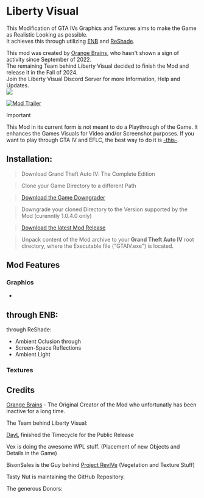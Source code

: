 # Liberty Visual

This Modification of GTA IVs Graphics and Textures aims to make the Game as Realistic Looking as possible. <br>
It achieves this through utilizing [ENB](http://enbdev.com/download.html) and [ReShade](https://reshade.me). <br>

This mod was created by [Orange Brains](https://youtube.com/orangebrains), who hasn't shown a sign of activity since September of 2022. <br>
The remaining Team behind Liberty Visual decided to finish the Mod and release it in the Fall of 2024. <br>
Join the Liberty Visual Discord Server for more Information, Help and Updates. <br>
<a href="https://discord.gg/ntppCPDQrV"><img src="https://img.shields.io/badge/discord-join-7289DA.svg?logo=discord&longCache=true&style=flat" /></a> <br>

[![Mod Trailer](https://img.youtube.com/vi/ZXYDLy6IMeQ/maxresdefault.jpg)](https://youtu.be/ZXYDLy6IMeQ)

> [!IMPORTANT]
> This Mod in its current form is not meant to do a Playthrough of the Game.
> It enhances the Games Visuals for Video and/or Screenshot purposes.
> If you want to play through GTA IV and EFLC, the best way to do it is [-this-](https://youtube.com/tastynut).


## Installation: <br>

> Download Grand Theft Auto IV: The Complete Edition

> Clone your Game Directory to a different Path

> [Download the Game Downgrader]()

> Downgrade your cloned Directory to the Version supported by the Mod (curenntly 1.0.4.0 only) 

> [Download the latest Mod Release]()

> Unpack content of the Mod archive to your **Grand Theft Auto IV** root directory, where the Executable file ("GTAIV.exe") is located.


## Mod Features

### Graphics
-

through ENB:
-
through ReShade:
- Ambient Oclusion through
- Screen-Space Reflections
- Ambient Light

### Textures


## Credits

[Orange Brains](https://youtube.com/orangebrains) - The Original Creator of the Mod who unfortunatly has been inactive for a long time.

The Team behind Liberty Visual:

[DayL](https://discord.gg/F2NZwbCzmX) finished the Timecycle for the Public Release

Vex is doing the awesome WPL stuff. (Placement of new Objects and Details in the Game)

BisonSales is the Guy behind [Project RevIVe](https://discord.gg/Bn99sJX7hb) (Vegetation and Texture Stuff)

Tasty Nut is maintaining the GitHub Repository.

The generous Donors:

